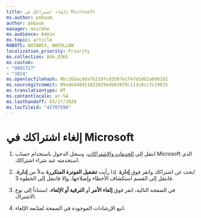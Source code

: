 ```yaml
---
title: إلغاء اشتراكك في Microsoft
ms.author: pebaum
author: pebaum
manager: mnirkhe
ms.audience: Admin
ms.topic: article
ROBOTS: NOINDEX, NOFOLLOW
localization_priority: Priority
ms.collection: Adm_O365
ms.custom:
- "9001727"
- "3824"
ms.openlocfilehash: 0bc16dac8daf6219fcd3507e1f47d1d62a0961d2
ms.sourcegitcommit: 09a46448411022829e4b83879c113c0ccfc29625
ms.translationtype: HT
ms.contentlocale: ar-SA
ms.lasthandoff: 03/17/2020
ms.locfileid: "42707590"
---
```

# <a name="cancel-your-microsoft-subscription"></a>إلغاء اشتراكك في Microsoft

1. انتقل إلى [الخدمات والاشتراكات](https://account.microsoft.com/services/)، وسجل الدخول باستخدام حساب Microsoft الذي استخدمته عند شراء اشتراكك.

2. ابحث عن اشتراكك وانقر فوق **إدارة**. إذا رأيت **تشغيل الفوترة المتكررة** بدلاً من **إدارة**، فانتقل إلى القسم استكشاف الأخطاء وإصلاحها، وإلا فانتقل إلى الخطوة 3.

3. في الصفحة التالية، انقر فوق **إلغاء الأمر** أو **الترقية أو الإلغاء**، استناداً إلى نوع الاشتراك.

4. اتبع الإرشادات الموجودة في الصفحة لمتابعة الإلغاء.
